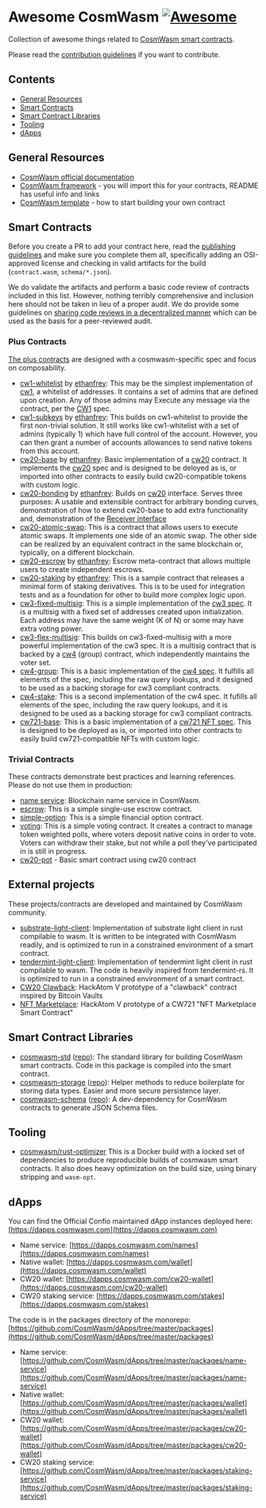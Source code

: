 # Awesome CosmWasm [![Awesome](https://awesome.re/badge.svg)](https://awesome.re)

Collection of awesome things related to [CosmWasm smart contracts](https://www.cosmwasm.com).

Please read the [contribution guidelines](CONTRIBUTING.md) if you want to contribute.

## Contents

  - [General Resources](#general-resources)
  - [Smart Contracts](#smart-contracts)
  - [Smart Contract Libraries](#smart-contract-libraries)
  - [Tooling](#tooling)
  - [dApps](#dapps)

## General Resources

- [CosmWasm official documentation](https://docs.cosmwasm.com)
- [CosmWasm framework](https://github.com/CosmWasm/cosmwasm) - you will import this for your contracts, README has useful info and links
- [CosmWasm template](https://github.com/CosmWasm/cosmwasm-template) - how to start building your own contract

## Smart Contracts

Before you create a PR to add your contract here, read the [publishing guidelines](https://github.com/confio/cosmwasm-template/blob/master/Publishing.md) and make sure you complete them all, specifically adding an OSI-approved
license and checking in valid artifacts for the build (`contract.wasm`, `schema/*.json`).

We do validate the artifacts and perform a basic code review of contracts included in this list. However, nothing
terribly comprehensive and inclusion here should not be taken in lieu of a proper audit. We do provide some
guidelines on
[sharing code reviews in a decentralized manner](https://github.com/confio/cosmwasm-template/blob/master/Importing.md)
which can be used as the basis for a peer-reviewed audit.

### Plus Contracts

[The plus contracts](https://github.com/CosmWasm/cosmwasm-plus) are designed with a cosmwasm-specific spec and focus on composability.

- [cw1-whitelist](https://github.com/CosmWasm/cosmwasm-plus/tree/master/contracts/cw1-whitelist) by [ethanfrey](https://github.com/ethanfrey): This may be the simplest implementation of [cw1](https://github.com/CosmWasm/cosmwasm-plus/tree/master/packages/cw1), a whitelist of addresses. It contains a set of admins that are defined upon creation. Any of those admins may Execute any message via the contract, per the [CW1](https://github.com/CosmWasm/cosmwasm-plus/tree/master/packages/cw1) spec.
- [cw1-subkeys](https://github.com/CosmWasm/cosmwasm-plus/tree/master/contracts/cw1-subkeys) by [ethanfrey](https://github.com/ethanfrey): This builds on cw1-whitelist to provide the first non-trivial solution. It still works like cw1-whitelist with a set of admins (typically 1) which have full control of the account. However, you can then grant a number of accounts allowances to send native tokens from this account. 
- [cw20-base](https://github.com/CosmWasm/cosmwasm-plus/tree/master/contracts/cw20-base) by [ethanfrey](https://github.com/ethanfrey): Basic implementation of a [cw20](https://github.com/CosmWasm/cosmwasm-plus/tree/master/packages/cw20) contract. It implements the [cw20](https://github.com/CosmWasm/cosmwasm-plus/blob/master/packages/cw20/README.md) spec and is designed to be deloyed as is, or imported into other contracts to easily build cw20-compatible tokens with custom logic.
- [cw20-bonding](https://github.com/CosmWasm/cosmwasm-plus/tree/master/contracts/cw20-bonding) by [ethanfrey](https://github.com/ethanfrey): Builds on [cw20](https://github.com/CosmWasm/cosmwasm-plus/tree/master/packages/cw20) interface. Serves three purposes: A usable and extensible contract for arbitrary bonding curves, demonstration of how to extend cw20-base to add extra functionality and, demonstration of the [Receiver interface](https://github.com/CosmWasm/cosmwasm-plus/blob/master/packages/cw20/README.md#receiver)
- [cw20-atomic-swap](https://github.com/CosmWasm/cosmwasm-plus/tree/master/contracts/cw20-atomic-swap): This is a contract that allows users to execute atomic swaps. It implements one side of an atomic swap. The other side can be realized by an equivalent contract in the same blockchain or, typically, on a different blockchain.
- [cw20-escrow](https://github.com/CosmWasm/cosmwasm-plus/tree/master/contracts/cw20-escrow) by [ethanfrey](https://github.com/ethanfrey): Escrow meta-contract that allows multiple users to create independent escrows.
- [cw20-staking](https://github.com/CosmWasm/cosmwasm-plus/tree/master/contracts/cw20-staking) by [ethanfrey](https://github.com/ethanfrey): This is a sample contract that releases a minimal form of staking derivatives. This is to be used for integration tests and as a foundation for other to build more complex logic upon.
- [cw3-fixed-multisig](https://github.com/CosmWasm/cosmwasm-plus/tree/master/contracts/cw3-fixed-multisig): This is a simple implementation of the [cw3 spec](https://github.com/CosmWasm/cosmwasm-plus/blob/master/packages/cw4/README.md). It is a multisig with a fixed set of addresses created upon initialization. Each address may have the same weight (K of N) or some may have extra voting power.
- [cw3-flex-multisig](https://github.com/CosmWasm/cosmwasm-plus/tree/master/contracts/cw3-flex-multisig): This builds on cw3-fixed-multisig with a more powerful implementation of the cw3 spec. It is a multisig contract that is backed by a [cw4](https://github.com/CosmWasm/cosmwasm-plus/tree/master/packages/cw4) (group) contract, which independently maintains the voter set.
- [cw4-group](https://github.com/CosmWasm/cosmwasm-plus/tree/master/contracts/cw4-group): This is a basic implementation of the [cw4 spec](https://github.com/CosmWasm/cosmwasm-plus/blob/master/packages/cw4/README.md). It fulfills all elements of the spec, including the raw query lookups, and it designed to be used as a backing storage for cw3 compliant contracts.
- [cw4-stake](https://github.com/CosmWasm/cosmwasm-plus/tree/master/contracts/cw4-stake): This is a second implementation of the cw4 spec. It fufills all elements of the spec, including the raw query lookups, and it is designed to be used as a backing storage for cw3 compliant contracts.
- [cw721-base](https://github.com/CosmWasm/cw-nfts/tree/main/contracts/cw721-base): This is a basic implementation of a [cw721 NFT spec](https://github.com/CosmWasm/cw-nfts/blob/main/packages/cw721/README.md). This is designed to be deployed as is, or imported into other contracts to easily build cw721-compatible NFTs with custom logic.

### Trivial Contracts

These contracts demonstrate best practices and learning references. Please do not use them in production:

- [name service](https://github.com/InterWasm/cw-contracts/tree/main/contracts/nameservice): Blockchain name service in CosmWasm.
- [escrow](https://github.com/InterWasm/cw-contracts/tree/main/contracts/escrow): This is a simple single-use escrow contract.
- [simple-option](https://github.com/InterWasm/cw-contracts/tree/main/contracts/simple-option): This is a simple financial option contract.
- [voting](https://github.com/InterWasm/cw-contracts/tree/main/contracts/voting): This is a simple voting contract. It creates a contract to manage token weighted polls, where voters deposit native coins in order to vote. Voters can withdraw their stake, but not while a poll they've participated in is still in progress.
- [cw20-pot](https://github.com/InterWasm/cw-contracts/tree/main/contracts/cw20-pot) - Basic smart contract using cw20 contract

## External projects

These projects/contracts are developed and maintained by CosmWasm community.

- [substrate-light-client](https://github.com/ChorusOne/substrate-light-client): Implementation of substrate light client in rust compilable to wasm. It is written to be integrated with CosmWasm readily, and is optimized to run in a constrained environment of a smart contract.
- [tendermint-light-client](https://github.com/ChorusOne/tendermint-light-client): Implementation of tendermint light client in rust compilable to wasm. The code is heavily inspired from tendermint-rs. It is optimized to run in a constrained environment of a smart contract.
- [CW20 Clawback](https://github.com/tomtau/hackatom): HackAtom V prototype of a "clawback" contract inspired by Bitcoin Vaults
- [NFT Marketplace](https://github.com/BlockscapeNetwork/hackatom_v/tree/master/contracts/marketplace): HackAtom V prototype of a CW721 "NFT Marketplace Smart Contract"

## Smart Contract Libraries

- [cosmwasm-std](https://crates.io/crates/cosmwasm-std) ([repo](https://github.com/CosmWasm/cosmwasm/tree/master/packages/std)): The standard library for building CosmWasm smart contracts. Code in this package is compiled into the smart contract.
- [cosmwasm-storage](https://crates.io/crates/cosmwasm-storage) ([repo](https://github.com/CosmWasm/cosmwasm/tree/master/packages/storage)): Helper methods to reduce boilerplate for storing data types. Easier and more secure persistence layer.
- [cosmwasm-schema](https://crates.io/crates/cosmwasm-schem) ([repo](https://github.com/CosmWasm/cosmwasm/tree/master/packages/schema)): A dev-dependency for CosmWasm contracts to generate JSON Schema files.

## Tooling

- [cosmwasm/rust-optimizer](https://github.com/CosmWasm/rust-optimizer) This is a Docker build with a locked set of dependencies to produce reproducible builds of cosmwasm smart contracts. It also does heavy optimization on the build size, using binary stripping and `wasm-opt`.

## dApps

You can find the Official Confio maintained dApp instances deployed here: [https://dapps.cosmwasm.com](https://dapps.cosmwasm.com)

- Name service: [https://dapps.cosmwasm.com/names](https://dapps.cosmwasm.com/names)
- Native wallet: [https://dapps.cosmwasm.com/wallet](https://dapps.cosmwasm.com/wallet)
- CW20 wallet: [https://dapps.cosmwasm.com/cw20-wallet](https://dapps.cosmwasm.com/cw20-wallet)
- CW20 staking service: [https://dapps.cosmwasm.com/stakes](https://dapps.cosmwasm.com/stakes)

The code is in the packages directory of the monorepo: [https://github.com/CosmWasm/dApps/tree/master/packages](https://github.com/CosmWasm/dApps/tree/master/packages)

- Name service: [https://github.com/CosmWasm/dApps/tree/master/packages/name-service](https://github.com/CosmWasm/dApps/tree/master/packages/name-service)
- Native wallet: [https://github.com/CosmWasm/dApps/tree/master/packages/wallet](https://github.com/CosmWasm/dApps/tree/master/packages/wallet)
- CW20 wallet: [https://github.com/CosmWasm/dApps/tree/master/packages/cw20-wallet](https://github.com/CosmWasm/dApps/tree/master/packages/cw20-wallet)
- CW20 staking service: [https://github.com/CosmWasm/dApps/tree/master/packages/staking-service](https://github.com/CosmWasm/dApps/tree/master/packages/staking-service)
